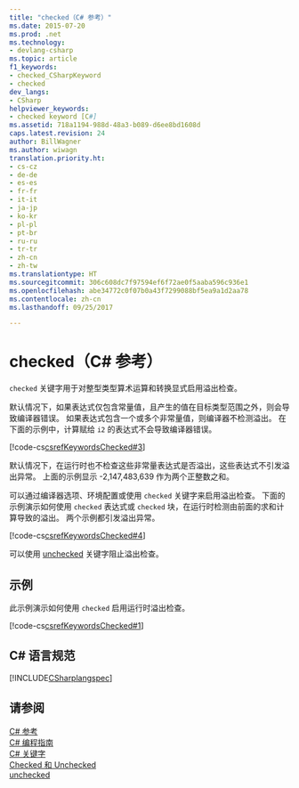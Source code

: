 ```yaml
---
title: "checked（C# 参考）"
ms.date: 2015-07-20
ms.prod: .net
ms.technology:
- devlang-csharp
ms.topic: article
f1_keywords:
- checked_CSharpKeyword
- checked
dev_langs:
- CSharp
helpviewer_keywords:
- checked keyword [C#]
ms.assetid: 718a1194-988d-48a3-b089-d6ee8bd1608d
caps.latest.revision: 24
author: BillWagner
ms.author: wiwagn
translation.priority.ht:
- cs-cz
- de-de
- es-es
- fr-fr
- it-it
- ja-jp
- ko-kr
- pl-pl
- pt-br
- ru-ru
- tr-tr
- zh-cn
- zh-tw
ms.translationtype: HT
ms.sourcegitcommit: 306c608dc7f97594ef6f72ae0f5aaba596c936e1
ms.openlocfilehash: abe34772c0f07b0a43f7299088bf5ea9a1d2aa78
ms.contentlocale: zh-cn
ms.lasthandoff: 09/25/2017

---
```

# <a name="checked-c-reference"></a>checked（C# 参考）
`checked` 关键字用于对整型类型算术运算和转换显式启用溢出检查。  
  
 默认情况下，如果表达式仅包含常量值，且产生的值在目标类型范围之外，则会导致编译器错误。 如果表达式包含一个或多个非常量值，则编译器不检测溢出。 在下面的示例中，计算赋给 `i2` 的表达式不会导致编译器错误。  
  
 [!code-cs[csrefKeywordsChecked#3](../../../csharp/language-reference/keywords/codesnippet/CSharp/checked_1.cs)]  
  
 默认情况下，在运行时也不检查这些非常量表达式是否溢出，这些表达式不引发溢出异常。 上面的示例显示 -2,147,483,639 作为两个正整数之和。  
  
 可以通过编译器选项、环境配置或使用 `checked` 关键字来启用溢出检查。 下面的示例演示如何使用 `checked` 表达式或 `checked` 块，在运行时检测由前面的求和计算导致的溢出。 两个示例都引发溢出异常。  
  
 [!code-cs[csrefKeywordsChecked#4](../../../csharp/language-reference/keywords/codesnippet/CSharp/checked_2.cs)]  
  
 可以使用 [unchecked](../../../csharp/language-reference/keywords/unchecked.md) 关键字阻止溢出检查。  
  
## <a name="example"></a>示例  
 此示例演示如何使用 `checked` 启用运行时溢出检查。  
  
 [!code-cs[csrefKeywordsChecked#1](../../../csharp/language-reference/keywords/codesnippet/CSharp/checked_3.cs)]  
  
## <a name="c-language-specification"></a>C# 语言规范  
 [!INCLUDE[CSharplangspec](~/includes/csharplangspec-md.md)]  
  
## <a name="see-also"></a>请参阅  
 [C# 参考](../../../csharp/language-reference/index.md)   
 [C# 编程指南](../../../csharp/programming-guide/index.md)   
 [C# 关键字](../../../csharp/language-reference/keywords/index.md)   
 [Checked 和 Unchecked](../../../csharp/language-reference/keywords/checked-and-unchecked.md)   
 [unchecked](../../../csharp/language-reference/keywords/unchecked.md)

